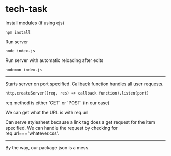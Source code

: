 # tech-task

Install modules (if using ejs)
```
npm install
```

Run server
```
node index.js
```

Run server with automatic reloading after edits
```
nodemon index.js
```

-----------------------------

Starts server on port specified. Callback function handles all user requests.
```
http.createServer((req, res) => callback function).listen(port)
```

req.method is either 'GET' or 'POST' (in our case)

We can get what the URL is with req.url

Can serve stylesheet because a link tag does a get request for the item specified. We can handle the request by checking for req.url==='whatever.css'.

-----------------------------

By the way, our package.json is a mess.

